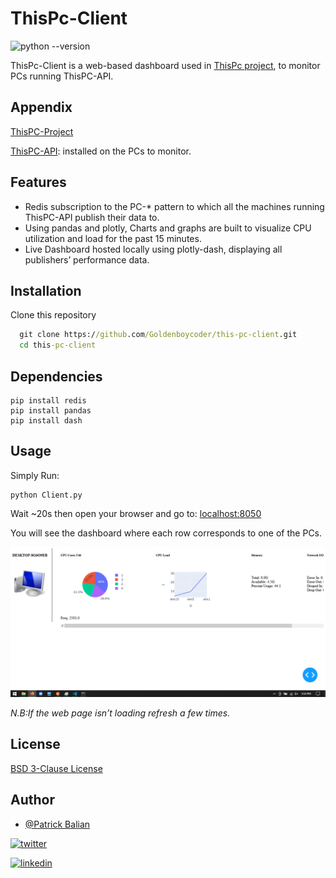 
# ThisPc-Client
![python --version](https://img.shields.io/badge/python-3.6%7C3.7%7C3.8-green)

ThisPc-Client is a web-based dashboard used in [ThisPc project](https://github.com/Goldenboycoder/this-pc-project), to monitor PCs running ThisPC-API.
## Appendix
[ThisPC-Project](https://github.com/Goldenboycoder/this-pc-project)

[ThisPC-API](https://github.com/Goldenboycoder/this-pc-api): installed on the PCs to monitor.

## Features

- Redis subscription to the PC-* pattern to which all the machines running ThisPC-API publish their data to.
- Using pandas and plotly, Charts and graphs are built to visualize CPU utilization and load for the past 15 minutes.
- Live Dashboard hosted locally using plotly-dash, displaying all publishers’ performance data.

## Installation

Clone this repository

```cmd
  git clone https://github.com/Goldenboycoder/this-pc-client.git
  cd this-pc-client
```

## Dependencies

```
pip install redis
pip install pandas
pip install dash
```
## Usage

Simply Run:

```
python Client.py
```
Wait ~20s then open your browser and go to: [localhost:8050](localhost:8050)

You will see the dashboard where each row corresponds to one of the PCs.

![Dashboard](https://github.com/Goldenboycoder/this-pc-project/blob/main/imgs/dashboard.png)

*N.B:If the web page isn’t loading refresh a few times.*


  
## License

[BSD 3-Clause License](./LICENSE)

  
## Author

- [@Patrick Balian](https://github.com/Goldenboycoder)

[![twitter](https://img.shields.io/twitter/follow/patrick_balian?style=social)](https://twitter.com/Patrick_Balian)

[![linkedin](https://img.shields.io/badge/LinkedIn-0A66C2?style=flat&logo=linkedin&logoColor=white)](https://www.linkedin.com/in/patrick-balian-41b851147/)
